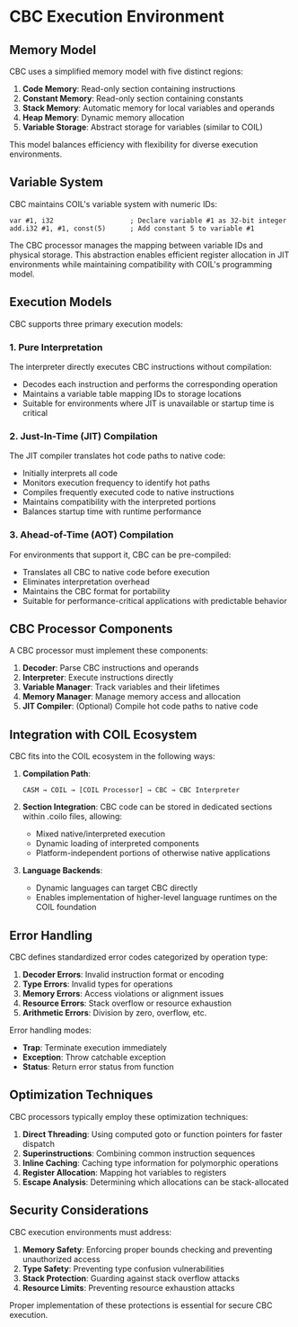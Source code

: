 # CBC Execution Environment

## Memory Model

CBC uses a simplified memory model with five distinct regions:

1. **Code Memory**: Read-only section containing instructions
2. **Constant Memory**: Read-only section containing constants
3. **Stack Memory**: Automatic memory for local variables and operands
4. **Heap Memory**: Dynamic memory allocation
5. **Variable Storage**: Abstract storage for variables (similar to COIL)

This model balances efficiency with flexibility for diverse execution environments.

## Variable System

CBC maintains COIL's variable system with numeric IDs:

```
var #1, i32                   ; Declare variable #1 as 32-bit integer
add.i32 #1, #1, const(5)      ; Add constant 5 to variable #1
```

The CBC processor manages the mapping between variable IDs and physical storage. This abstraction enables efficient register allocation in JIT environments while maintaining compatibility with COIL's programming model.

## Execution Models

CBC supports three primary execution models:

### 1. Pure Interpretation

The interpreter directly executes CBC instructions without compilation:
- Decodes each instruction and performs the corresponding operation
- Maintains a variable table mapping IDs to storage locations
- Suitable for environments where JIT is unavailable or startup time is critical

### 2. Just-In-Time (JIT) Compilation

The JIT compiler translates hot code paths to native code:
- Initially interprets all code
- Monitors execution frequency to identify hot paths
- Compiles frequently executed code to native instructions
- Maintains compatibility with the interpreted portions
- Balances startup time with runtime performance

### 3. Ahead-of-Time (AOT) Compilation

For environments that support it, CBC can be pre-compiled:
- Translates all CBC to native code before execution
- Eliminates interpretation overhead
- Maintains the CBC format for portability
- Suitable for performance-critical applications with predictable behavior

## CBC Processor Components

A CBC processor must implement these components:

1. **Decoder**: Parse CBC instructions and operands
2. **Interpreter**: Execute instructions directly
3. **Variable Manager**: Track variables and their lifetimes
4. **Memory Manager**: Manage memory access and allocation
5. **JIT Compiler**: (Optional) Compile hot code paths to native code

## Integration with COIL Ecosystem

CBC fits into the COIL ecosystem in the following ways:

1. **Compilation Path**: 
   ```
   CASM → COIL → [COIL Processor] → CBC → CBC Interpreter
   ```

2. **Section Integration**:
   CBC code can be stored in dedicated sections within .coilo files, allowing:
   - Mixed native/interpreted execution
   - Dynamic loading of interpreted components
   - Platform-independent portions of otherwise native applications

3. **Language Backends**:
   - Dynamic languages can target CBC directly
   - Enables implementation of higher-level language runtimes on the COIL foundation

## Error Handling

CBC defines standardized error codes categorized by operation type:

1. **Decoder Errors**: Invalid instruction format or encoding
2. **Type Errors**: Invalid types for operations
3. **Memory Errors**: Access violations or alignment issues
4. **Resource Errors**: Stack overflow or resource exhaustion
5. **Arithmetic Errors**: Division by zero, overflow, etc.

Error handling modes:
- **Trap**: Terminate execution immediately
- **Exception**: Throw catchable exception
- **Status**: Return error status from function

## Optimization Techniques

CBC processors typically employ these optimization techniques:

1. **Direct Threading**: Using computed goto or function pointers for faster dispatch
2. **Superinstructions**: Combining common instruction sequences
3. **Inline Caching**: Caching type information for polymorphic operations
4. **Register Allocation**: Mapping hot variables to registers
5. **Escape Analysis**: Determining which allocations can be stack-allocated

## Security Considerations

CBC execution environments must address:

1. **Memory Safety**: Enforcing proper bounds checking and preventing unauthorized access
2. **Type Safety**: Preventing type confusion vulnerabilities
3. **Stack Protection**: Guarding against stack overflow attacks
4. **Resource Limits**: Preventing resource exhaustion attacks

Proper implementation of these protections is essential for secure CBC execution.